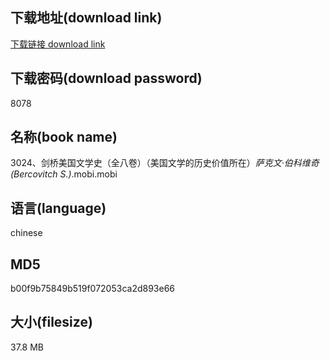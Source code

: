 ## 下载地址(download link)
[下载链接 download link](https://voluble-croquembouche-d321dc.netlify.app/?s=3024%E3%80%81%E5%89%91%E6%A1%A5%E7%BE%8E%E5%9B%BD%E6%96%87%E5%AD%A6%E5%8F%B2%EF%BC%88%E5%85%A8%E5%85%AB%E5%8D%B7%EF%BC%89%EF%BC%88%E7%BE%8E%E5%9B%BD%E6%96%87%E5%AD%A6%E7%9A%84%E5%8E%86%E5%8F%B2%E4%BB%B7%E5%80%BC%E6%89%80%E5%9C%A8%EF%BC%89_%E8%90%A8%E5%85%8B%E6%96%87%C2%B7%E4%BC%AF%E7%A7%91%E7%BB%B4%E5%A5%87%28Bercovitch+S.%29_.mobi)

## 下载密码(download password)
8078

## 名称(book name)
3024、剑桥美国文学史（全八卷）（美国文学的历史价值所在）_萨克文·伯科维奇(Bercovitch S.)_.mobi.mobi

## 语言(language)
chinese

## MD5
b00f9b75849b519f072053ca2d893e66

## 大小(filesize)
37.8 MB
